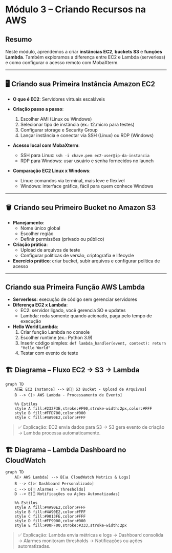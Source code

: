 # Módulo 3 – Criando Recursos na AWS

## Resumo
Neste módulo, aprendemos a criar **instâncias EC2**, **buckets S3** e **funções Lambda**. Também exploramos a diferença entre EC2 e Lambda (serverless) e como configurar o acesso remoto com MobaXterm.  

---

## 🖥️ Criando sua Primeira Instância Amazon EC2

- **O que é EC2**: Servidores virtuais escaláveis  
- **Criação passo a passo**:
  1. Escolher AMI (Linux ou Windows)  
  2. Selecionar tipo de instância (ex.: t2.micro para testes)  
  3. Configurar storage e Security Group  
  4. Lançar instância e conectar via SSH (Linux) ou RDP (Windows)  
- **Acesso local com MobaXterm**:
  - SSH para Linux: `ssh -i chave.pem ec2-user@ip-da-instancia`  
  - RDP para Windows: usar usuário e senha fornecidos no launch  

- **Comparação EC2 Linux x Windows**:
  - Linux: comandos via terminal, mais leve e flexível  
  - Windows: interface gráfica, fácil para quem conhece Windows  

---

## 🪣 Criando seu Primeiro Bucket no Amazon S3

- **Planejamento**:
  - Nome único global  
  - Escolher região  
  - Definir permissões (privado ou público)  
- **Criação prática**:
  - Upload de arquivos de teste  
  - Configurar políticas de versão, criptografia e lifecycle  
- **Exercício prático**: criar bucket, subir arquivos e configurar política de acesso  

---

## Criando sua Primeira Função AWS Lambda

- **Serverless**: execução de código sem gerenciar servidores  
- **Diferença EC2 x Lambda**:
  - EC2: servidor ligado, você gerencia SO e updates  
  - Lambda: roda somente quando acionado, paga pelo tempo de execução  
- **Hello World Lambda**:
  1. Criar função Lambda no console  
  2. Escolher runtime (ex.: Python 3.9)  
  3. Inserir código simples: `def lambda_handler(event, context): return "Hello World"`  
  4. Testar com evento de teste  

## 🏗️ Diagrama – Fluxo EC2 → S3 → Lambda

```mermaid
graph TD
    A[💻 EC2 Instance] --> B[📁 S3 Bucket - Upload de Arquivos]
    B --> C[⚡ AWS Lambda - Processamento de Evento]

    %% Estilos
    style A fill:#232F3E,stroke:#F90,stroke-width:2px,color:#FFF
    style B fill:#FFD700,color:#000
    style C fill:#4A90E2,color:#FFF
```
> ✅ Explicação: EC2 envia dados para S3 → S3 gera evento de criação → Lambda processa automaticamente.

## 🏗️ Diagrama – Lambda Dashboard no CloudWatch

```mermaid
graph TD
    A[⚡ AWS Lambda] --> B[📊 CloudWatch Metrics & Logs]
    B --> C[📈 Dashboard Personalizado]
    C --> D[🚨 Alarmes - Thresholds]
    D --> E[🔔 Notificações ou Ações Automatizadas]

    %% Estilos
    style A fill:#4A90E2,color:#FFF
    style B fill:#4A90E2,color:#FFF
    style C fill:#9013FE,color:#FFF
    style D fill:#FF9900,color:#000
    style E fill:#00FF00,stroke:#333,stroke-width:2px
```

> ✅ Explicação: Lambda envia métricas e logs → Dashboard consolida → Alarmes monitoram thresholds → Notificações ou ações automatizadas.
